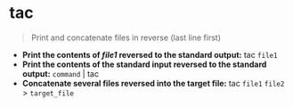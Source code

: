 # tac
> Print and concatenate files in reverse (last line first)
- **Print the contents of *file1* reversed to the standard output:**
tac `file1`
- **Print the contents of the standard input reversed to the standard output:**
`command` | tac
- **Concatenate several files reversed into the target file:**
tac `file1` `file2` > `target_file`
